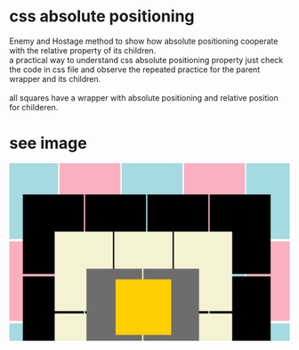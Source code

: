 # css absolute positioning
Enemy and Hostage method to show how absolute positioning cooperate with the relative property of its children. <br />
a practical way to understand css absolute positioning property just check the code in css file and observe the repeated practice for the parent wrapper and its children.<br />
<br />
all squares have a wrapper with absolute positioning and relative position for childeren.
<br />
# see image
![squares](https://github.com/OthmanAmoudi/css-absolute-positioning/blob/master/preview.png)
